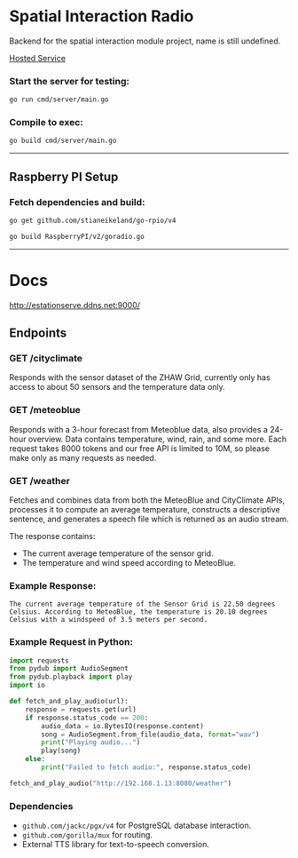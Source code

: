 # Spatial Interaction Radio

Backend for the spatial interaction module project, name is still undefined.

[Hosted Service](https://spatial-interaction.onrender.com)

### Start the server for testing:

```bash
go run cmd/server/main.go
```

### Compile to exec:

```bash
go build cmd/server/main.go
```

---

## Raspberry PI Setup

### Fetch dependencies and build:

```bash
go get github.com/stianeikeland/go-rpio/v4

go build RaspberryPI/v2/goradio.go
```

---

# Docs

http://estationserve.ddns.net:9000/

## Endpoints

### **GET /cityclimate**

Responds with the sensor dataset of the ZHAW Grid, currently only has access to about 50 sensors and the temperature data only.

### **GET /meteoblue**

Responds with a 3-hour forecast from Meteoblue data, also provides a 24-hour overview. Data contains temperature, wind, rain, and some more. Each request takes 8000 tokens and our free API is limited to 10M, so please make only as many requests as needed.

### **GET /weather**

Fetches and combines data from both the MeteoBlue and CityClimate APIs, processes it to compute an average temperature, constructs a descriptive sentence, and generates a speech file which is returned as an audio stream.

The response contains:

- The current average temperature of the sensor grid.
- The temperature and wind speed according to MeteoBlue.

### Example Response:

```plaintext
The current average temperature of the Sensor Grid is 22.50 degrees Celsius. According to MeteoBlue, the temperature is 20.10 degrees Celsius with a windspeed of 3.5 meters per second.
```

### Example Request in Python:

```python
import requests
from pydub import AudioSegment
from pydub.playback import play
import io

def fetch_and_play_audio(url):
    response = requests.get(url)
    if response.status_code == 200:
        audio_data = io.BytesIO(response.content)
        song = AudioSegment.from_file(audio_data, format="wav")
        print("Playing audio...")
        play(song)
    else:
        print("Failed to fetch audio:", response.status_code)

fetch_and_play_audio("http://192.168.1.13:8080/weather")
```

### Dependencies

- `github.com/jackc/pgx/v4` for PostgreSQL database interaction.
- `github.com/gorilla/mux` for routing.
- External TTS library for text-to-speech conversion.
